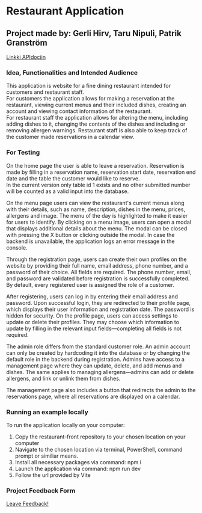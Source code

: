 # Restaurant Application

## Project made by: Gerli Hirv, Taru Nipuli, Patrik Granström

[Linkki APIdociin](http://10.120.32.81/~tarunip/docs/index.html)


### Idea, Functionalities and Intended Audience

This application is website for a fine dining restaurant intended for customers
and restaurant staff.  
For customers the application allows for making a reservation at the restaurant, viewing current
menus and their included dishes, creating an account and viewing contact information
of the restaurant.  
For restaurant staff the application allows for altering the menu, including adding dishes to it,
changing the contents of the dishes and including or removing allergen warnings. Restaurant staff
is also able to keep track of the customer made reservations in a calendar view.

### For Testing

On the home page the user is able to leave a reservation. Reservation is made by filling in
a reservation name, reservation start date, reservation end date and the table the customer
would like to reserve.  
In the current version only table id 1 exists and no other submitted number will be counted as
a valid input into the database.  

On the menu page users can view the restaurant's current menus along with their details, such as name, description, dishes in the menu, prices, allergens and image. The menu of the day is highlighted to make it easier for users to identify. By clicking on a menu image, users can open a modal that displays additional details about the menu. The modal can be closed with pressing the X button or clicking outside the modal. In case the backend is unavailable, the application logs an error message in the console.  

Through the registration page, users can create their own profiles on the website by providing their full name, email address, phone number, and a password of their choice. All fields are required. The phone number, email, and password are validated before registration is successfully completed. By default, every registered user is assigned the role of a customer.  

After registering, users can log in by entering their email address and password. Upon successful login, they are redirected to their profile page, which displays their user information and registration date. The password is hidden for security. On the profile page, users can access settings to update or delete their profiles. They may choose which information to update by filling in the relevant input fields—completing all fields is not required.  

The admin role differs from the standard customer role. An admin account can only be created by hardcoding it into the database or by changing the default role in the backend during registration. Admins have access to a management page where they can update, delete, and add menus and dishes. The same applies to managing allergens—admins can add or delete allergens, and link or unlink them from dishes.  

The management page also includes a button that redirects the admin to the reservations page, where all reservations are displayed on a calendar.

### Running an example locally

To run the application locally on your computer:

1. Copy the restaurant-front repository to your chosen location on your computer
2. Navigate to the chosen location via terminal, PowerShell, command prompt or similiar
   means.
3. Install all necessary packages via command: npm i
4. Launch the application via command: npm run dev
5. Follow the url provided by Vite

### Project Feedback Form

[Leave Feedback!](https://docs.google.com/forms/d/e/1FAIpQLSc-TwLOgZ9pyWJg2W9m80UVJZmgRvoQTg-5IVJXjyXH_EG6ig/viewform?usp=dialog)

